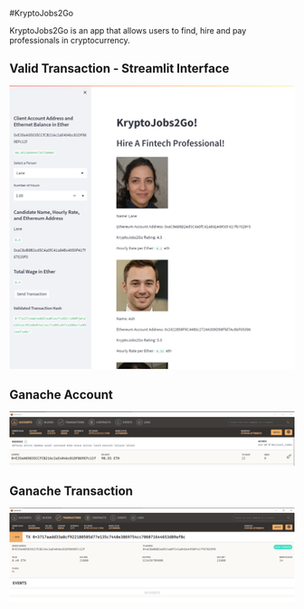 #KryptoJobs2Go

KryptoJobs2Go is an app that allows users to find, hire and pay professionals in cryptocurrency.

## Valid Transaction - Streamlit Interface
![image](Valid_Transaction.png)

## Ganache Account
![image](Ganache_Accounts.png)

## Ganache Transaction
![image](Ganache_Transactions.png)